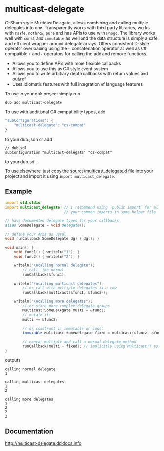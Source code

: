 # multicast-delegate

C-Sharp style MulticastDelegate, allows combining and calling multiple delegates
into one. Transparently works with third party libraries, works with `@safe`,
`nothrow`, `pure` and has APIs to use with `@nogc`. The library works well with
`const` and `immutable` as well and the data structure is simply a safe and
efficient wrapper around delegate arrays. Offers consistent D-style operator
overloading using the `~` concatenation operator as well as C# compatible `+`
and `-` operators for calling the add and remove functions.

* Allows you to define APIs with more flexible callbacks
* Allows you to use this as C# style event system
* Allows you to write arbitrary depth callbacks with return values and out/ref
* Uses idiomatic features with full integration of language features

To use in your dub project simply run
```
dub add multicast-delegate
```

To use with additional C# compatibility types, add
```js
"subConfigurations": {
	"multicast-delegate": "cs-compat"
}
```
to your dub.json or add
```sdl
// dub.sdl
subConfiguration "multicast-delegate" "cs-compat"
```
to your dub.sdl.

To use elsewhere, just copy the
[source/multicast_delegate.d](source/multicast_delegate.d) file into your
project and import it using `import multicast_delegate`.

## Example

```d
import std.stdio;
import multicast_delegate; // I recommend using `public import` for all
                           // your common imports in some helper file

// have documented delegate types for your callbacks
alias SomeDelegate = void delegate();

// define your APIs as usual
void runCallback(SomeDelegate dg) { dg(); }

void main() {
	void func1() { writeln("1"); }
	void func2() { writeln("2"); }

	writeln("\ncalling normal delegate");
		// call like normal
		runCallback(&func1);

	writeln("\ncalling multicast delegates");
		// or call with multiple delegates in a row
		runCallback(multicast(&func1, &func2));

	writeln("\ncalling more delegates");
		// or store more complex delegate groups
		Multicast!SomeDelegate multi = &func1;
		// mutate it!
		multi ~= &func2;

		// or construct it immutable or const
		immutable Multicast!SomeDelegate fixed = multicast(&func2, &func2);

		// concat multiple and call a normal delegate method
		runCallback(multi ~ fixed); // implicitly using Multicast!T as delegate
}
```

outputs
```
calling normal delegate
1

calling multicast delegates
1
2

calling more delegates
1
2
2
2
```

## Documentation

http://multicast-delegate.dpldocs.info
